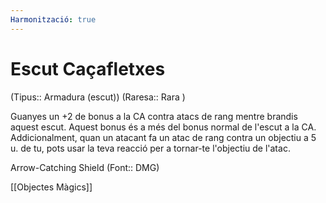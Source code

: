 ```yaml
---
Harmonització: true
---
```

# Escut Caçafletxes

(Tipus:: Armadura (escut)) (Raresa:: Rara )

Guanyes un +2 de bonus a la CA contra atacs de rang mentre brandis aquest escut. Aquest bonus és a més del bonus normal de l'escut a la CA. Addicionalment, quan un atacant fa un atac de rang contra un objectiu a 5 u. de tu, pots usar la teva reacció per a tornar-te l'objectiu de l'atac.

Arrow-Catching Shield (Font:: DMG)

[[Objectes Màgics]]